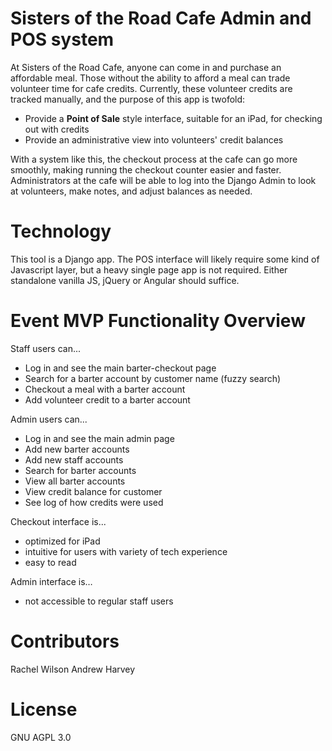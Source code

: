 # Sisters of the Road Cafe Admin and POS system

At Sisters of the Road Cafe, anyone can come in and purchase an affordable meal.
Those without the ability to afford a meal can trade volunteer time for cafe
credits. Currently, these volunteer credits are tracked manually, and the purpose
of this app is twofold:

- Provide a **Point of Sale** style interface, suitable for an iPad, for checking out with credits
- Provide an administrative view into volunteers' credit balances

With a system like this, the checkout process at the cafe can go more smoothly,
making running the checkout counter easier and faster. Administrators at the
cafe will be able to log into the Django Admin to look at volunteers, make
notes, and adjust balances as needed.

# Technology

This tool is a Django app. The POS interface will likely require some kind of
Javascript layer, but a heavy single page app is not required. Either standalone
vanilla JS, jQuery or Angular should suffice.

# Event MVP Functionality Overview

Staff users can... 

* Log in and see the main barter-checkout page
* Search for a barter account by customer name (fuzzy search)
* Checkout a meal with a barter account
* Add volunteer credit to a barter account

Admin users can...

* Log in and see the main admin page
* Add new barter accounts
* Add new staff accounts
* Search for barter accounts
* View all barter accounts
* View credit balance for customer
* See log of how credits were used

Checkout interface is...

* optimized for iPad
* intuitive for users with variety of tech experience
* easy to read

Admin interface is…

* not accessible to regular staff users

# Contributors
Rachel Wilson
Andrew Harvey

# License

GNU AGPL 3.0
